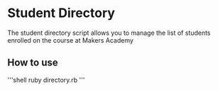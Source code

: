 Student Directory
=================

The student directory script allows you to manage the list of students enrolled on the course at Makers Academy

How to use
----------

'''shell
ruby directory.rb
'''